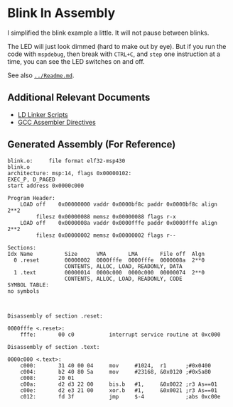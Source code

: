 # Blink In Assembly

I simplified the blink example a little. It will not pause between blinks.

The LED will just look dimmed (hard to make out by eye). But if you run the code with `mspdebug`,
then break with `CTRL+C`, and `step` one instruction at a time, you can see the LED switches on and
off.

See also [`../Readme.md`](../Readme.md).


## Additional Relevant Documents

- [LD Linker Scripts](https://ftp.gnu.org/old-gnu/Manuals/ld-2.9.1/html_chapter/ld_3.html)
- [GCC Assembler Directives](https://ftp.gnu.org/old-gnu/Manuals/gas-2.9.1/html_chapter/as_7.html)


## Generated Assembly (For Reference)

```
blink.o:     file format elf32-msp430
blink.o
architecture: msp:14, flags 0x00000102:
EXEC_P, D_PAGED
start address 0x0000c000

Program Header:
    LOAD off    0x00000000 vaddr 0x0000bf8c paddr 0x0000bf8c align 2**2
         filesz 0x00000088 memsz 0x00000088 flags r-x
    LOAD off    0x0000008a vaddr 0x0000fffe paddr 0x0000fffe align 2**2
         filesz 0x00000002 memsz 0x00000002 flags r--

Sections:
Idx Name          Size      VMA       LMA       File off  Algn
  0 .reset        00000002  0000fffe  0000fffe  0000008a  2**0
                  CONTENTS, ALLOC, LOAD, READONLY, DATA
  1 .text         00000014  0000c000  0000c000  00000074  2**0
                  CONTENTS, ALLOC, LOAD, READONLY, CODE
SYMBOL TABLE:
no symbols



Disassembly of section .reset:

0000fffe <.reset>:
    fffe:       00 c0           interrupt service routine at 0xc000

Disassembly of section .text:

0000c000 <.text>:
    c000:       31 40 00 04     mov     #1024,  r1      ;#0x0400
    c004:       b2 40 80 5a     mov     #23168, &0x0120 ;#0x5a80
    c008:       20 01
    c00a:       d2 d3 22 00     bis.b   #1,     &0x0022 ;r3 As==01
    c00e:       d2 e3 21 00     xor.b   #1,     &0x0021 ;r3 As==01
    c012:       fd 3f           jmp     $-4             ;abs 0xc00e
```
